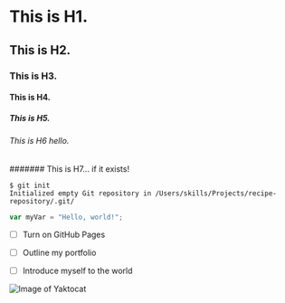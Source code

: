 # This is H1.
## This is H2.
### This is H3.
#### This is H4.
##### This is H5.
###### This is H6 hello.
####### This is H7... if it exists!
```
$ git init
Initialized empty Git repository in /Users/skills/Projects/recipe-repository/.git/
```
``` javascript
var myVar = "Hello, world!";
```
- [ ] Turn on GitHub Pages
- [ ] Outline my portfolio
- [ ] Introduce myself to the world


![Image of Yaktocat](https://octodex.github.com/images/yaktocat.png)
